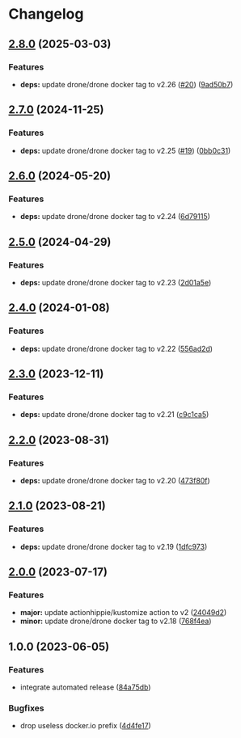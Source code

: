 # Changelog

## [2.8.0](https://github.com/kustomhippie/drone/compare/v2.7.0...v2.8.0) (2025-03-03)


### Features

* **deps:** update drone/drone docker tag to v2.26 ([#20](https://github.com/kustomhippie/drone/issues/20)) ([9ad50b7](https://github.com/kustomhippie/drone/commit/9ad50b7f811d3afdd083c0da5f1b108680c03326))

## [2.7.0](https://github.com/kustomhippie/drone/compare/v2.6.0...v2.7.0) (2024-11-25)


### Features

* **deps:** update drone/drone docker tag to v2.25 ([#19](https://github.com/kustomhippie/drone/issues/19)) ([0bb0c31](https://github.com/kustomhippie/drone/commit/0bb0c31af988de92cc77460c2da7e73b6b43e4cf))

## [2.6.0](https://github.com/kustomhippie/drone/compare/v2.5.0...v2.6.0) (2024-05-20)


### Features

* **deps:** update drone/drone docker tag to v2.24 ([6d79115](https://github.com/kustomhippie/drone/commit/6d79115626fd65d379ff85c64043e87db3f67b8e))

## [2.5.0](https://github.com/kustomhippie/drone/compare/v2.4.0...v2.5.0) (2024-04-29)


### Features

* **deps:** update drone/drone docker tag to v2.23 ([2d01a5e](https://github.com/kustomhippie/drone/commit/2d01a5ea01b98c6d5431b98d1c9c5386204a4743))

## [2.4.0](https://github.com/kustomhippie/drone/compare/v2.3.0...v2.4.0) (2024-01-08)


### Features

* **deps:** update drone/drone docker tag to v2.22 ([556ad2d](https://github.com/kustomhippie/drone/commit/556ad2dff6c6d4d2a966d31964522216bce2616e))

## [2.3.0](https://github.com/kustomhippie/drone/compare/v2.2.0...v2.3.0) (2023-12-11)


### Features

* **deps:** update drone/drone docker tag to v2.21 ([c9c1ca5](https://github.com/kustomhippie/drone/commit/c9c1ca5447fc8364b6b4d51a91587a7d12e18f98))

## [2.2.0](https://github.com/kustomhippie/drone/compare/v2.1.0...v2.2.0) (2023-08-31)


### Features

* **deps:** update drone/drone docker tag to v2.20 ([473f80f](https://github.com/kustomhippie/drone/commit/473f80fbebb4de870303bf0bb8cfe0a5afbb5164))

## [2.1.0](https://github.com/kustomhippie/drone/compare/v2.0.0...v2.1.0) (2023-08-21)


### Features

* **deps:** update drone/drone docker tag to v2.19 ([1dfc973](https://github.com/kustomhippie/drone/commit/1dfc973a089a32024c4aa43d90b63aa266622558))

## [2.0.0](https://github.com/kustomhippie/drone/compare/v1.0.0...v2.0.0) (2023-07-17)


### Features

* **major:** update actionhippie/kustomize action to v2 ([24049d2](https://github.com/kustomhippie/drone/commit/24049d2d85f13e87e3f484f55ddc00ee9ec404d6))
* **minor:** update drone/drone docker tag to v2.18 ([768f4ea](https://github.com/kustomhippie/drone/commit/768f4ea4cecc4ae188dc96c9d3ac4832ca7df130))

## 1.0.0 (2023-06-05)


### Features

* integrate automated release ([84a75db](https://github.com/kustomhippie/drone/commit/84a75dbb05d659abd0d791a9bdbd2bfe1e14e03d))


### Bugfixes

* drop useless docker.io prefix ([4d4fe17](https://github.com/kustomhippie/drone/commit/4d4fe17851ca0287656220d87e9d392cb321a419))
